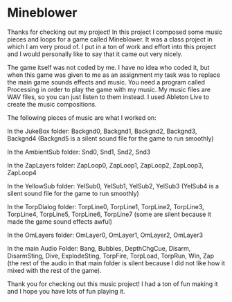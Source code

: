 # Mineblower

Thanks for checking out my project! In this project I composed some music pieces and loops for a game called Mineblower.
It was a class project in which I am very proud of. I put in a ton of work and effort into this project and I would personally like
to say that it came out very nicely.



The game itself was not coded by me. I have no idea who coded it, but when this game was given to me as an assignment my task was to replace the main game sounds effects and music. You need a program called Processing in order to play the game with my music. My music files are WAV files, so you can just listen to them instead. I used Ableton Live to create the music compositions.



The following pieces of music are what I worked on:

In the JukeBox folder: Backgnd0, Backgnd1, Backgnd2, Backgnd3, Backgnd4 (Backgnd5 is a silent sound file for the game to run smoothly)

In the AmbientSub folder: Snd0, Snd1, Snd2, Snd3

In the ZapLayers folder: ZapLoop0, ZapLoop1, ZapLoop2, ZapLoop3, ZapLoop4

In the YellowSub folder: YelSub0, YelSub1, YelSub2, YelSub3 (YelSub4 is a silent sound file for the game to run smoothly)

In the TorpDialog folder: TorpLine0, TorpLine1, TorpLine2, TorpLine3, TorpLine4, TorpLine5, TorpLine6, TorpLine7 (some are silent because 
it made the game sound effects awful)

In the OmLayers folder: OmLayer0, OmLayer1, OmLayer2, OmLayer3

In the main Audio Folder: Bang, Bubbles, DepthChgCue, Disarm, DisarmSting, Dive, ExplodeSting, TorpFire, TorpLoad, TorpRun, Win, Zap (the rest of the audio in that main folder is silent because I did not like how it mixed with the rest of the game).




Thank you for checking out this music project! I had a ton of fun making it and I hope you have lots of fun playing it.
